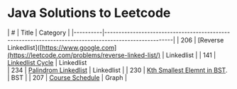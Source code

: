 # Java Solutions to Leetcode 

| #        |  Title                                                                                               |  Category          |
|----------|------------------------------------------------------------------------------------------------------|
| 206      |  [Reverse Linkedlist]([https://www.google.com](https://leetcode.com/problems/reverse-linked-list/)   | Linkedlist         |
| 141      |  [Linkedlist Cycle](https://leetcode.com/problems/linked-list-cycle/)                                | Linkedlist                                                                                  
| 234      |  [Palindrom Linkedlist](https://leetcode.com/problems/palindrome-linked-list/)                       | Linkedlist         |
| 230      |  [Kth Smallest Elemnt in BST](https://leetcode.com/problems/kth-smallest-element-in-a-bst/).         | BST                |
| 207      |  [Course Schedule](https://leetcode.com/problems/course-schedule/)                                   | Graph              |
